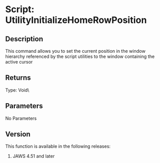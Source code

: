 # Script: UtilityInitializeHomeRowPosition

## Description

This command allows you to set the current position in the window
hierarchy referenced by the script utilities to the window containing
the active cursor

## Returns

Type: Void\

## Parameters

No Parameters

## Version

This function is available in the following releases:

1.  JAWS 4.51 and later
